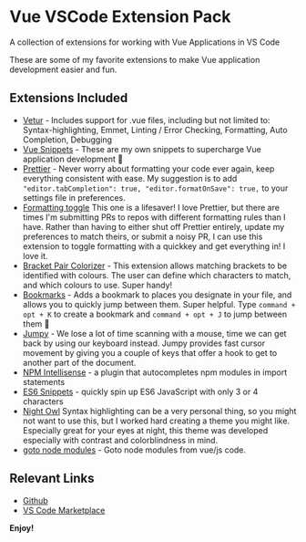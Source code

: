 # Vue VSCode Extension Pack

A collection of extensions for working with Vue Applications in VS Code

These are some of my favorite extensions to make Vue application development easier and fun.

## Extensions Included

- [Vetur](https://marketplace.visualstudio.com/items?itemName=octref.vetur&WT.mc_id=marketplace-pack-sdras) - Includes support for .vue files, including but not limited to: Syntax-highlighting, Emmet, Linting / Error Checking, Formatting, Auto Completion, Debugging
- [Vue Snippets](https://marketplace.visualstudio.com/items?itemName=sdras.vue-vscode-snippets&WT.mc_id=marketplace-pack-sdras) - These are my own snippets to supercharge Vue application development 🚀
- [Prettier](https://marketplace.visualstudio.com/items?itemName=esbenp.prettier-vscode&WT.mc_id=marketplace-pack-sdras) - Never worry about formatting your code ever again, keep everything consistent with ease. My suggestion is to add `"editor.tabCompletion": true, "editor.formatOnSave": true,` to your settings file in preferences.
- [Formatting toggle](https://marketplace.visualstudio.com/items?itemName=tombonnike.vscode-status-bar-format-toggle&WT.mc_id=marketplace-pack-sdras) This one is a lifesaver! I love Prettier, but there are times I'm submitting PRs to repos with different formatting rules than I have. Rather than having to either shut off Prettier entirely, update my preferences to match theirs, or submit a noisy PR, I can use this extension to toggle formatting with a quickkey and get everything in! I love it.
- [Bracket Pair Colorizer](https://marketplace.visualstudio.com/items?itemName=CoenraadS.bracket-pair-colorizer&WT.mc_id=marketplace-pack-sdras) - This extension allows matching brackets to be identified with colours. The user can define which characters to match, and which colours to use. Super handy!
- [Bookmarks](https://marketplace.visualstudio.com/items?itemName=alefragnani.Bookmarks&WT.mc_id=marketplace-pack-sdras) - Adds a bookmark to places you designate in your file, and allows you to quickly jump between them. Super helpful. Type `command + opt + K` to create a bookmark and `command + opt + J` to jump between them 🔖
- [Jumpy](https://marketplace.visualstudio.com/items?itemName=wmaurer.vscode-jumpy&WT.mc_id=marketplace-pack-sdras) - We lose a lot of time scanning with a mouse, time we can get back by using our keyboard instead. Jumpy provides fast cursor movement by giving you a couple of keys that offer a hook to get to another part of the document.
- [NPM Intellisense](https://marketplace.visualstudio.com/items?itemName=christian-kohler.npm-intellisense&WT.mc_id=marketplace-pack-sdras) - a plugin that autocompletes npm modules in import statements
- [ES6 Snippets](https://marketplace.visualstudio.com/items?itemName=xabikos.JavaScriptSnippets&WT.mc_id=marketplace-pack-sdras) - quickly spin up ES6 JavaScript with only 3 or 4 characters
- [Night Owl](https://marketplace.visualstudio.com/items?itemName=sdras.night-owl&WT.mc_id=marketplace-pack-sdras) Syntax highlighting can be a very personal thing, so you might not want to use this, but I worked hard creating a theme you might like. Especially great for your eyes at night, this theme was developed especially with contrast and colorblindness in mind.
- [goto node modules](https://marketplace.visualstudio.com/items?itemName=ravenq.vscode-goto-node-modules) - Goto node modules from vue/js code.

## Relevant Links

- [Github](https://github.com/sdras/vue-vscode-extensionpack)
- [VS Code Marketplace](https://marketplace.visualstudio.com/items?itemName=sdras.vue-vscode-extensionpack&WT.mc_id=marketplace-pack-sdras)

**Enjoy!**
